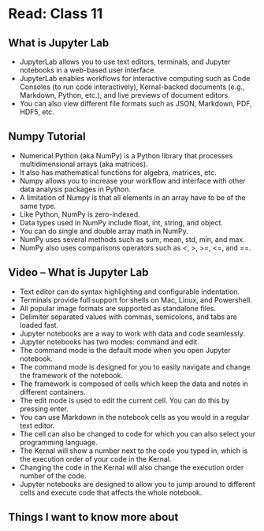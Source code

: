 # Read: Class 11

## What is Jupyter Lab

- JupyterLab allows you to use text editors, terminals, and Jupyter notebooks in a web-based user interface.  
- JupyterLab enables workflows for interactive computing such as Code Consoles (to run code interactively), Kernal-backed documents (e.g., Markdown, Python, etc.), and live previews of document editors.  
- You can also view different file formats such as JSON, Markdown, PDF, HDF5, etc.  

## Numpy Tutorial

- Numerical Python (aka NumPy) is a Python library that processes multidimensional arrays (aka matrices).  
- It also has mathematical functions for algebra, matrices, etc.  
- Numpy allows you to increase your workflow and interface with other data analysis packages in Python.  
- A limitation of Numpy is that all elements in an array have to be of the same type.  
- Like Python, NumPy is zero-indexed.  
- Data types used in NumPy include float, int, string, and object.  
- You can do single and double array math in NumPy.  
- NumPy uses several methods such as sum, mean, std, min, and max.  
- NumPy also uses comparisons operators such as <, >, >=, <=, and ==.  

## Video – What is Jupyter Lab

- Text editor can do syntax highlighting and configurable indentation.  
- Terminals provide full support for shells on Mac, Linux, and Powershell.  
- All popular image formats are supported as standalone files.  
- Delimiter separated values with commas, semicolons, and tabs are loaded fast.  
- Jupyter notebooks are a way to work with data and code seamlessly.  
- Jupyter notebooks has two modes: command and edit.  
- The command mode is the default mode when you open Jupyter notebook.  
- The command mode is designed for you to easily navigate and change the framework of the notebook.  
- The framework is composed of cells which keep the data and notes in different containers.  
- The edit mode is used to edit the current cell. You can do this by pressing enter.  
- You can use Markdown in the notebook cells as you would in a regular text editor.  
- The cell can also be changed to code for which you can also select your programming language.  
- The Kernal will show a number next to the code you typed in, which is the execution order of your code in the Kernal.  
- Changing the code in the Kernal will also change the execution order number of the code.  
- Jupyter notebooks are designed to allow you to jump around to different cells and execute code that affects the whole notebook.  

## Things I want to know more about
